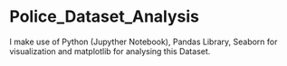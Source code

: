 # Police_Dataset_Analysis
I make use of Python (Jupyther Notebook), Pandas Library, Seaborn for visualization and matplotlib for analysing this Dataset.

